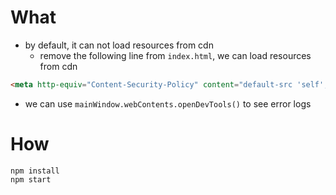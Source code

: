 # What 
* by default, it can not load resources from cdn
  * remove the following line from `index.html`, we can load resources from cdn
```html
<meta http-equiv="Content-Security-Policy" content="default-src 'self'; script-src 'self'">
```
* we can use `mainWindow.webContents.openDevTools()` to see error logs

# How

```
npm install
npm start
```


